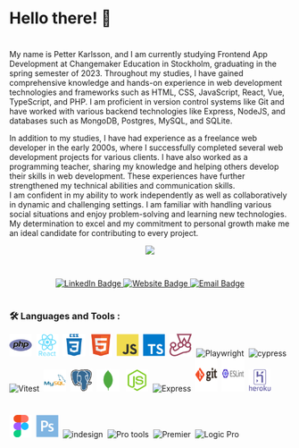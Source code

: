

# Hello there! 👋

#

<div>
<p>
  
  
 My name is Petter Karlsson, and I am currently studying Frontend App Development at Changemaker
Education in Stockholm, graduating in the spring semester of 2023. Throughout my studies, I
have gained comprehensive knowledge and hands-on experience in web development technologies and
frameworks such as HTML, CSS, JavaScript, React, Vue, TypeScript, and PHP. I am proficient in version
control systems like Git and have worked with various backend technologies like Express, NodeJS, and
databases such as MongoDB, Postgres, MySQL, and SQLite.
  </p>
  <p>
In addition to my studies, I have had experience as a freelance web developer in the early 2000s, where I
successfully completed several web development projects for various clients. I have also worked as a programming
teacher, sharing my knowledge and helping others develop their skills in web development. These
experiences have further strengthened my technical abilities and communication skills.<br>
I am confident in my ability to work independently as well as collaboratively in dynamic and challenging
settings. I am familiar with handling various social situations and enjoy problem-solving and learning new
technologies. My determination to excel and my commitment to personal growth make me an ideal
candidate for contributing to every project.
  
  
  </p>
 </div>
<div id="header" align="center">
  <img src="https://media2.giphy.com/media/3kPDmoWdBpQPNhCnUG/giphy.gif" width="400"/>
</div>

#

<div id="badges" align="center">
  <a href="https://www.linkedin.com/in/petter-karlsson-1436a0123" target="_blank">
    <img src="https://img.shields.io/badge/LinkedIn-blue?style=for-the-badge&logo=linkedin&logoColor=white" alt="LinkedIn Badge"/>
  </a>
  <a href="https://alvablot.se/pkm/" target="_blank">
    <img src="https://img.shields.io/badge/MyWebsite-green?style=for-the-badge&logo=MyWebsite&logoColor=white" alt="Website Badge"/>
  </a>
  <a href="mailto:petter.karlsson@cmeducations.se" target="_blank">
    <img src="https://img.shields.io/badge/Email-red?style=for-the-badge&logo=Email&logoColor=white" alt="Email Badge"/>
  </a>
</div>

#

 ### :hammer_and_wrench: Languages and Tools :
<div>
  <img src="https://raw.githubusercontent.com/devicons/devicon/1119b9f84c0290e0f0b38982099a2bd027a48bf1/icons/php/php-original.svg" title="PHP" alt="PHP" width="40" height="40"/>&nbsp;
  <img src="https://github.com/devicons/devicon/blob/master/icons/react/react-original-wordmark.svg" title="React" alt="React" width="40" height="40"/>&nbsp;
  <img src="https://github.com/devicons/devicon/blob/master/icons/css3/css3-plain-wordmark.svg"  title="CSS3" alt="CSS" width="40" height="40"/>&nbsp;
  <img src="https://github.com/devicons/devicon/blob/master/icons/html5/html5-original.svg" title="HTML5" alt="HTML" width="40" height="40"/>&nbsp;
  <img src="https://github.com/devicons/devicon/blob/master/icons/javascript/javascript-original.svg" title="JavaScript" alt="JavaScript" width="40" height="40"/>&nbsp;
  <img src="https://github.com/devicons/devicon/blob/master/icons/typescript/typescript-plain.svg" title="TypeScript" alt="TypeScript" width="40" height="40"/>&nbsp;
  <img src="https://raw.githubusercontent.com/devicons/devicon/1119b9f84c0290e0f0b38982099a2bd027a48bf1/icons/jest/jest-plain.svg" title="Jest" alt="Jest" width="40" height="40"/>&nbsp;
  <img src="https://res.cloudinary.com/practicaldev/image/fetch/s--wevjY4rs--/c_imagga_scale,f_auto,fl_progressive,h_1080,q_auto,w_1080/https://dev-to-uploads.s3.amazonaws.com/uploads/articles/6ph50kzxkz28u8jw482l.png" title="Playwright" alt="Playwright" width="40" height="40"/>&nbsp;
  <img src="https://blog.knoldus.com/wp-content/uploads/2022/04/cypress.png" title="cypress" alt="cypress" width="40" height="40"/>&nbsp;
  <img src="https://vitest.dev/logo-shadow.svg" title="Vitest" alt="Vitest" width="40" height="40"/>&nbsp;
  <img src="https://github.com/devicons/devicon/blob/master/icons/mysql/mysql-original-wordmark.svg" title="MySQL" alt="MySQL" width="40" height="40"/>&nbsp;
    <img src="https://raw.githubusercontent.com/devicons/devicon/1119b9f84c0290e0f0b38982099a2bd027a48bf1/icons/postgresql/postgresql-original.svg" title="postgress"  alt="postgress" width="40" height="40"/>&nbsp;
   <img src="https://github.com/devicons/devicon/blob/master/icons/mongodb/mongodb-plain.svg" title="mongoDB" alt="mongoDB" width="40" height="40"/>
  &nbsp;
  <img src="https://raw.githubusercontent.com/devicons/devicon/1119b9f84c0290e0f0b38982099a2bd027a48bf1/icons/nodejs/nodejs-original.svg" title="NodeJS" alt="NodeJS" width="40" height="40"/>&nbsp;
    <img src="https://user-images.githubusercontent.com/89981142/219794813-e777d014-a0c6-477f-a9cb-53bc84757f51.png" title="Express" alt="Express" width="60" height="40"/>&nbsp;
  <img src="https://raw.githubusercontent.com/devicons/devicon/1119b9f84c0290e0f0b38982099a2bd027a48bf1/icons/git/git-original-wordmark.svg" title="Git" alt="Git" width="40" height="60"/>&nbsp;
    <img src="https://github.com/devicons/devicon/blob/master/icons/eslint/eslint-original-wordmark.svg" title="eslint" alt="eslint" width="40" height="60"/>&nbsp;
      <img src="https://github.com/devicons/devicon/blob/master/icons/heroku/heroku-original-wordmark.svg" title="heroku" alt="heroku" width="40" height="40"/>&nbsp;
 
  
#
  
  <img src="https://raw.githubusercontent.com/devicons/devicon/1119b9f84c0290e0f0b38982099a2bd027a48bf1/icons/figma/figma-original.svg" title="figma" alt="figma" width="40" height="40"/>&nbsp;
        <img src="https://raw.githubusercontent.com/devicons/devicon/1119b9f84c0290e0f0b38982099a2bd027a48bf1/icons/photoshop/photoshop-plain.svg" title="photoshop" alt="photoshop" width="40" height="40"/>&nbsp;
        <img src="https://sv.wizcase.com/wp-content/uploads/2020/12/IndESIGN-LOGO.png" title="indesign" alt="indesign" width="40" height="40"/>&nbsp;
  <img src="https://upload.wikimedia.org/wikipedia/commons/4/49/PT2019.png" title="Pro tools" alt="Pro tools" width="40" height="40"/>&nbsp;
  <img src="https://www3.technologyevaluation.com/getattachment/60cf04e5-a585-5f22-a39a-575ff41751e0/logo.png?source=tw2&ext=.png" title="Premier" alt="Premier" width="40" height="40"/>&nbsp;
  <img src="https://preview.redd.it/x5gdtjppdcw21.png?width=1024&format=png&auto=webp&s=8d9fa6a9ce8c92c9ae9e807b064a803e28a11fb4" title="Logic Pro" alt="Logic Pro" width="40" height="40"/>&nbsp;

